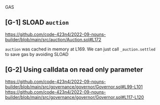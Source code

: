 GAS

## [G-1] SLOAD `auction`

https://github.com/code-423n4/2022-09-nouns-builder/blob/main/src/auction/Auction.sol#L172

`auction` was cached in memory at L169. We can just call `_auction.settled` to save gas by avoiding SLOAD


## [G-2] Using calldata on read only parameter

https://github.com/code-423n4/2022-09-nouns-builder/blob/main/src/governance/governor/Governor.sol#L99-L101
https://github.com/code-423n4/2022-09-nouns-builder/blob/main/src/governance/governor/Governor.sol#L117-L120
